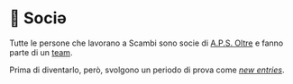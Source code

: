 # 🙋 Sociə

Tutte le persone che lavorano a Scambi sono socie di [A.P.S. Oltre](../associazione/) e fanno parte di un [team](teams/).

Prima di diventarlo, però, svolgono un periodo di prova come [_new entries_](new-entry.md).
